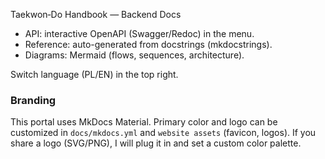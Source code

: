 Taekwon‑Do Handbook — Backend Docs

- API: interactive OpenAPI (Swagger/Redoc) in the menu.
- Reference: auto-generated from docstrings (mkdocstrings).
- Diagrams: Mermaid (flows, sequences, architecture).

Switch language (PL/EN) in the top right.

### Branding
This portal uses MkDocs Material. Primary color and logo can be customized in `docs/mkdocs.yml` and `website assets` (favicon, logos). If you share a logo (SVG/PNG), I will plug it in and set a custom color palette.

